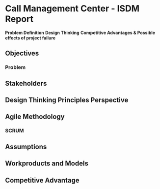 # Call Management Center - ISDM Report
**Problem Definition**
**Design Thinking**
**Competitive Advantages & Possible effects of project failure**

## Objectives

### Problem

## Stakeholders

## Design Thinking Principles Perspective

## Agile Methodology

### SCRUM

## Assumptions

## Workproducts and Models

## Competitive Advantage

